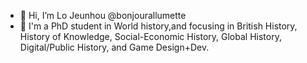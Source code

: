 - 👋 Hi, I’m Lo Jeunhou @bonjourallumette
- 👀 I'm a PhD student in World history,and focusing in British History, History of Knowledge, Social-Economic History, Global History, Digital/Public History, and Game Design+Dev.


<!---
bonjourallumette/bonjourallumette is a ✨ special ✨ repository because its `README.md` (this file) appears on your GitHub profile.
You can click the Preview link to take a look at your changes.
--->
